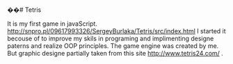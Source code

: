 ��# Tetris

It is my first game in javaScript. http://snpro.pl/09617993326/SergeyBurlaka/Tetris/src/index.html I started it becouse of to improve my skils in programing and implimenting designe paterns and realize OOP principles. The game engine was created by me. But graphic designe partially taken from this site http://www.tetris24.com/ .

